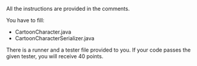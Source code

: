 All the instructions are provided in the comments.

You have to fill:
- CartoonCharacter.java
- CartoonCharacterSerializer.java

There is a runner and a tester file provided to you. If your code passes the given tester, you will receive 40 points.
